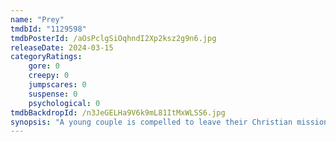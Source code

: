 ```yaml
---
name: "Prey"
tmdbId: "1129598"
tmdbPosterId: /aOsPclgSiOqhndI2Xp2ksz2g9n6.jpg
releaseDate: 2024-03-15
categoryRatings:
    gore: 0
    creepy: 0
    jumpscares: 0
    suspense: 0
    psychological: 0
tmdbBackdropId: /n3JeGELHa9V6k9mL81ItMxWLSS6.jpg
synopsis: "A young couple is compelled to leave their Christian missionary station in the Kalahari Desert after being threatened with death by an extremist militant gang. After crashing their aircraft they must battle man and beast for their lives."
---
```

